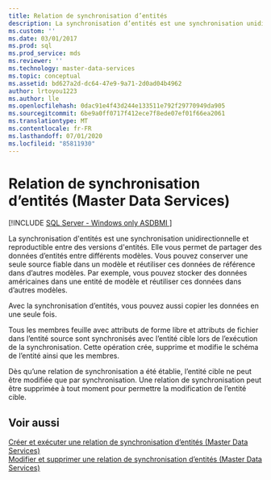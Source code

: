 ```yaml
---
title: Relation de synchronisation d’entités
description: La synchronisation d’entités est une synchronisation unidirectionnelle et reproductible entre des versions d’entité, ce qui vous permet de partager des données d’entité entre des modèles de Master Data Services.
ms.custom: ''
ms.date: 03/01/2017
ms.prod: sql
ms.prod_service: mds
ms.reviewer: ''
ms.technology: master-data-services
ms.topic: conceptual
ms.assetid: bd627a2d-dc64-47e9-9a71-2d0ad04b4962
author: lrtoyou1223
ms.author: lle
ms.openlocfilehash: 0dac91e4f43d244e133511e792f29770949da905
ms.sourcegitcommit: 6be9a0ff0717f412ece7f8ede07ef01f66ea2061
ms.translationtype: MT
ms.contentlocale: fr-FR
ms.lasthandoff: 07/01/2020
ms.locfileid: "85811930"
---
```

# <a name="entity-sync-relationship-master-data-services"></a>Relation de synchronisation d’entités (Master Data Services)

[!INCLUDE [SQL Server - Windows only ASDBMI  ](../includes/applies-to-version/sql-windows-only-asdbmi.md)]

  La synchronisation d'entités est une synchronisation unidirectionnelle et reproductible entre des versions d'entités. Elle vous permet de partager des données d’entités entre différents modèles. Vous pouvez conserver une seule source fiable dans un modèle et réutiliser ces données de référence dans d’autres modèles. Par exemple, vous pouvez stocker des données américaines dans une entité de modèle et réutiliser ces données dans d’autres modèles.  
  
 Avec la synchronisation d’entités, vous pouvez aussi copier les données en une seule fois.  
  
 Tous les membres feuille avec attributs de forme libre et attributs de fichier dans l’entité source sont synchronisés avec l’entité cible lors de l’exécution de la synchronisation. Cette opération crée, supprime et modifie le schéma de l’entité ainsi que les membres.  
  
 Dès qu’une relation de synchronisation a été établie, l’entité cible ne peut être modifiée que par synchronisation. Une relation de synchronisation peut être supprimée à tout moment pour permettre la modification de l’entité cible.  
  
## <a name="see-also"></a>Voir aussi  
 [Créer et exécuter une relation de synchronisation d’entités &#40;Master Data Services&#41;](../master-data-services/create-and-execute-an-entity-sync-relationship-master-data-services.md)   
 [Modifier et supprimer une relation de synchronisation d’entités &#40;Master Data Services&#41;](../master-data-services/edit-and-delete-an-entity-sync-relationship-master-data-services.md)  
  
  
